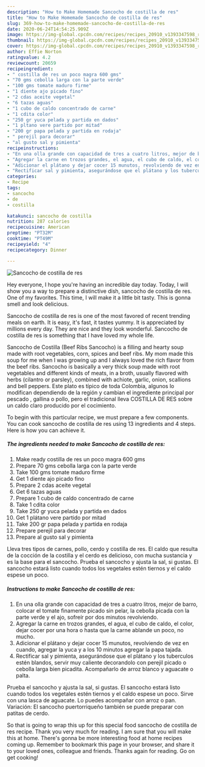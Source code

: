 ```yaml
---
description: "How to Make Homemade Sancocho de costilla de res"
title: "How to Make Homemade Sancocho de costilla de res"
slug: 369-how-to-make-homemade-sancocho-de-costilla-de-res
date: 2020-06-24T14:54:25.909Z
image: https://img-global.cpcdn.com/recipes/recipes_20910_v1393347598_receta_foto_00020910/751x532cq70/sancocho-de-costilla-de-res-foto-principal.jpg
thumbnail: https://img-global.cpcdn.com/recipes/recipes_20910_v1393347598_receta_foto_00020910/751x532cq70/sancocho-de-costilla-de-res-foto-principal.jpg
cover: https://img-global.cpcdn.com/recipes/recipes_20910_v1393347598_receta_foto_00020910/751x532cq70/sancocho-de-costilla-de-res-foto-principal.jpg
author: Effie Norton
ratingvalue: 4.2
reviewcount: 20659
recipeingredient:
- " costilla de res un poco magra 600 gms"
- "70 gms cebolla larga con la parte verde"
- "100 gms tomate maduro firme"
- "1 diente ajo picado fino"
- "2 cdas aceite vegetal"
- "6 tazas aguas"
- "1 cubo de caldo concentrado de carne"
- "1 cdita color"
- "250 gr yuca pelada y partida en dados"
- "1 pltano vere partido por mitad"
- "200 gr papa pelada y partida en rodaja"
- " perejil para decorar"
- "al gusto sal y pimienta"
recipeinstructions:
- "En una olla grande con capacidad de tres a cuatro litros, mejor de barro, colocar el tomate finamente picado sin pelar, la cebolla picada con la parte verde y el ajo, sofreír por dos minutos revolviendo."
- "Agregar la carne en trozos grandes, el agua, el cubo de caldo, el color, dejar cocer por una hora o hasta que la carne ablande un poco, no mucho."
- "Adicionar el plátano y dejar cocer 15 munutos, revolviendo de vez en cuando, agregar la yuca y a los 10 minutos agregar la papa tajada."
- "Rectificar sal y pimienta, asegurándose que el plátano y los tuberculos estén blandos, servir muy caliente decorandolo con perejil picado o cebolla larga bien picadita. Acompañarlo de arroz blanco y aguacate o palta."
categories:
- Recipe
tags:
- sancocho
- de
- costilla

katakunci: sancocho de costilla 
nutrition: 287 calories
recipecuisine: American
preptime: "PT32M"
cooktime: "PT49M"
recipeyield: "4"
recipecategory: Dinner

---
```



![Sancocho de costilla de res](https://img-global.cpcdn.com/recipes/recipes_20910_v1393347598_receta_foto_00020910/751x532cq70/sancocho-de-costilla-de-res-foto-principal.jpg)

Hey everyone, I hope you're having an incredible day today. Today, I will show you a way to prepare a distinctive dish, sancocho de costilla de res. One of my favorites. This time, I will make it a little bit tasty. This is gonna smell and look delicious.

Sancocho de costilla de res is one of the most favored of recent trending meals on earth. It is easy, it's fast, it tastes yummy. It is appreciated by millions every day. They are nice and they look wonderful. Sancocho de costilla de res is something that I have loved my whole life.

Sancocho de Costilla (Beef Ribs Sancocho) is a filling and hearty soup made with root vegetables, corn, spices and beef ribs. My mom made this soup for me when I was growing up and I always loved the rich flavor from the beef ribs. Sancocho is basically a very thick soup made with root vegetables and different kinds of meats, in a broth, usually flavored with herbs (cilantro or parsley), combined with achiote, garlic, onion, scallions and bell peppers. Este plato es típico de toda Colombia, algunos lo modifican dependiendo de la región y cambian el ingrediente principal por pescado , gallina o pollo, pero el tradicional lleva COSTILLA DE RES sobre un caldo claro producido por el cocimiento.


To begin with this particular recipe, we must prepare a few components. You can cook sancocho de costilla de res using 13 ingredients and 4 steps. Here is how you can achieve it.

<!--inarticleads1-->

##### The ingredients needed to make Sancocho de costilla de res:

1. Make ready  costilla de res un poco magra 600 gms
1. Prepare 70 gms cebolla larga con la parte verde
1. Take 100 gms tomate maduro firme
1. Get 1 diente ajo picado fino
1. Prepare 2 cdas aceite vegetal
1. Get 6 tazas aguas
1. Prepare 1 cubo de caldo concentrado de carne
1. Take 1 cdita color
1. Take 250 gr yuca pelada y partida en dados
1. Get 1 plátano vere partido por mitad
1. Take 200 gr papa pelada y partida en rodaja
1. Prepare  perejil para decorar
1. Prepare al gusto sal y pimienta


Lleva tres tipos de carnes, pollo, cerdo y costilla de res. El caldo que resulta de la cocción de la costilla y el cerdo es delicioso, con mucha sustancia y es la base para el sancocho. Prueba el sancocho y ajusta la sal, si gustas. El sancocho estará listo cuando todos los vegetales estén tiernos y el caldo espese un poco. 

<!--inarticleads2-->

##### Instructions to make Sancocho de costilla de res:

1. En una olla grande con capacidad de tres a cuatro litros, mejor de barro, colocar el tomate finamente picado sin pelar, la cebolla picada con la parte verde y el ajo, sofreír por dos minutos revolviendo.
1. Agregar la carne en trozos grandes, el agua, el cubo de caldo, el color, dejar cocer por una hora o hasta que la carne ablande un poco, no mucho.
1. Adicionar el plátano y dejar cocer 15 munutos, revolviendo de vez en cuando, agregar la yuca y a los 10 minutos agregar la papa tajada.
1. Rectificar sal y pimienta, asegurándose que el plátano y los tuberculos estén blandos, servir muy caliente decorandolo con perejil picado o cebolla larga bien picadita. Acompañarlo de arroz blanco y aguacate o palta.


Prueba el sancocho y ajusta la sal, si gustas. El sancocho estará listo cuando todos los vegetales estén tiernos y el caldo espese un poco. Sirve con una lasca de aguacate. Lo puedes acompañar con arroz o pan. Variación: El sancocho puertorriqueño también se puede preparar con patitas de cerdo. 

So that is going to wrap this up for this special food sancocho de costilla de res recipe. Thank you very much for reading. I am sure that you will make this at home. There's gonna be more interesting food at home recipes coming up. Remember to bookmark this page in your browser, and share it to your loved ones, colleague and friends. Thanks again for reading. Go on get cooking!
